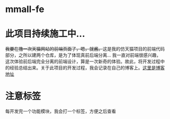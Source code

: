 # mmall-fe
# 此项目持续施工中...
<del>我要在撸一次天猫网站的前端页面了，嗯，就酱。</del>这是我的仿天猫项目的前端代码部分，之所以建两个仓库，是为了体现真前后端分离...
我一直对前端很感兴趣，这次体验前后端完全分离的前端设计，算是一次新奇的体验。故此，将开发过程中的经验总结出来。关于此项目的开发过程，我会记录在自己的博客上。[这里是博客地址](http://www.cnblogs.com/weiminLee/)
# 注意标签
每开发完一个功能模块，我会打一个标签，方便之后查看
